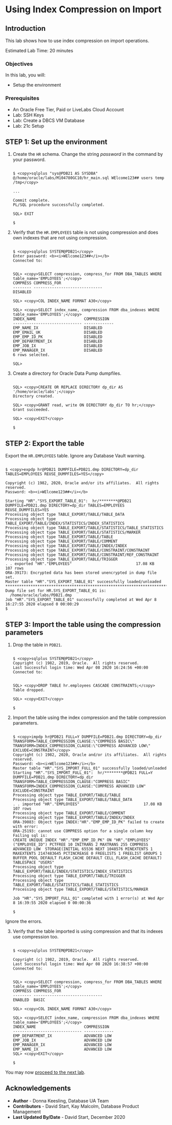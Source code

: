 # Using Index Compression on Import

## Introduction
This lab shows how to use index compression on import operations.


Estimated Lab Time: 20 minutes

### Objectives
In this lab, you will:
* Setup the environment

### Prerequisites

* An Oracle Free Tier, Paid or LiveLabs Cloud Account
* Lab: SSH Keys
* Lab: Create a DBCS VM Database
* Lab: 21c Setup


## **STEP 1:** Set up the environment

1. Create the `HR` schema. Change the string *password* in the command by your password.


    ```

    $ <copy>sqlplus "sys@PDB21 AS SYSDBA" @/home/oracle/labs/M104780GC10/hr_main.sql WElcome123## users temp /tmp</copy>

    ...

    Commit complete.
    PL/SQL procedure successfully completed.

    SQL> EXIT

    $

    ```

2. Verify that the `HR.EMPLOYEES` table is not using compression and does own indexes that are not using compression.


    ```

    $ <copy>sqlplus SYSTEM@PDB21</copy>
    Enter password: <b><i>WElcome123##</i></b>
    Connected to:
    ```
    ```

    SQL> <copy>SELECT compression, compress_for FROM DBA_TABLES WHERE table_name='EMPLOYEES';</copy>
    COMPRESS COMPRESS_FOR
    -------- ------------------------------
    DISABLED

    SQL> <copy>COL INDEX_NAME FORMAT A30</copy>

    SQL> <copy>SELECT index_name, compression FROM dba_indexes WHERE table_name='EMPLOYEES';</copy>
    INDEX_NAME                     COMPRESSION
    ------------------------------ -------------
    EMP_NAME_IX                    DISABLED
    EMP_EMAIL_UK                   DISABLED
    EMP_EMP_ID_PK                  DISABLED
    EMP_DEPARTMENT_IX              DISABLED
    EMP_JOB_IX                     DISABLED
    EMP_MANAGER_IX                 DISABLED
    6 rows selected.

    SQL>

    ```

3.  Create a directory for Oracle Data Pump dumpfiles.


    ```

    SQL> <copy>CREATE OR REPLACE DIRECTORY dp_dir AS '/home/oracle/labs';</copy>
    Directory created.

    SQL> <copy>GRANT read, write ON DIRECTORY dp_dir TO hr;</copy>
    Grant succeeded.

    SQL> <copy>EXIT</copy>

    $

    ```

## **STEP 2:** Export the table

Export the `HR.EMPLOYEES` table. Ignore any Database Vault warning.

  ```

  $ <copy>expdp hr@PDB21 DUMPFILE=PDB21.dmp DIRECTORY=dp_dir TABLES=EMPLOYEES REUSE_DUMPFILES=YES</copy>

  Copyright (c) 1982, 2020, Oracle and/or its affiliates.  All rights reserved.
  Password: <b><i>WElcome123##</i></b>

  Starting "HR"."SYS_EXPORT_TABLE_01":  hr/********@PDB21 DUMPFILE=PDB21.dmp DIRECTORY=dp_dir TABLES=EMPLOYEES REUSE_DUMPFILES=YES
  Processing object type TABLE_EXPORT/TABLE/TABLE_DATA
  Processing object type TABLE_EXPORT/TABLE/INDEX/STATISTICS/INDEX_STATISTICS
  Processing object type TABLE_EXPORT/TABLE/STATISTICS/TABLE_STATISTICS
  Processing object type TABLE_EXPORT/TABLE/STATISTICS/MARKER
  Processing object type TABLE_EXPORT/TABLE/TABLE
  Processing object type TABLE_EXPORT/TABLE/COMMENT
  Processing object type TABLE_EXPORT/TABLE/INDEX/INDEX
  Processing object type TABLE_EXPORT/TABLE/CONSTRAINT/CONSTRAINT
  Processing object type TABLE_EXPORT/TABLE/CONSTRAINT/REF_CONSTRAINT
  Processing object type TABLE_EXPORT/TABLE/TRIGGER
  . . exported "HR"."EMPLOYEES"                            17.08 KB     107 rows
  ORA-39173: Encrypted data has been stored unencrypted in dump file set.
  Master table "HR"."SYS_EXPORT_TABLE_01" successfully loaded/unloaded
  ******************************************************************************
  Dump file set for HR.SYS_EXPORT_TABLE_01 is:
    /home/oracle/labs/PDB21.dmp
  Job "HR"."SYS_EXPORT_TABLE_01" successfully completed at Wed Apr 8 16:27:55 2020 elapsed 0 00:00:29
  $

  ```

## **STEP 3:** Import the table using the compression parameters

1. Drop the table in `PDB21`.


    ```

    $ <copy>sqlplus SYSTEM@PDB21</copy>
    Copyright (c) 1982, 2019, Oracle.  All rights reserved.
    Last Successful login time: Wed Apr 08 2020 16:24:56 +00:00
    Connected to:
    ```
    ```

    SQL> <copy>DROP TABLE hr.employees CASCADE CONSTRAINTS;</copy>
    Table dropped.

    SQL> <copy>EXIT</copy>

    $

    ```

2. Import the table using the index compression and the table compression parameters.


    ```

    $ <copy>impdp hr@PDB21 FULL=Y DUMPFILE=PDB21.dmp DIRECTORY=dp_dir TRANSFORM=TABLE_COMPRESSION_CLAUSE:\"COMPRESS BASIC\" TRANSFORM=INDEX_COMPRESSION_CLAUSE:\"COMPRESS ADVANCED LOW\" EXCLUDE=CONSTRAINT</copy>
    Copyright (c) 1982, 2020, Oracle and/or its affiliates.  All rights reserved.
    Password: <b><i>WElcome123##</i></b>
    Master table "HR"."SYS_IMPORT_FULL_01" successfully loaded/unloaded
    Starting "HR"."SYS_IMPORT_FULL_01":  hr/********@PDB21 FULL=Y DUMPFILE=PDB21.dmp DIRECTORY=dp_dir TRANSFORM=TABLE_COMPRESSION_CLAUSE:"COMPRESS BASIC" TRANSFORM=INDEX_COMPRESSION_CLAUSE:"COMPRESS ADVANCED LOW" EXCLUDE=CONSTRAINT
    Processing object type TABLE_EXPORT/TABLE/TABLE
    Processing object type TABLE_EXPORT/TABLE/TABLE_DATA
    . . imported "HR"."EMPLOYEES"                            17.08 KB     107 rows
    Processing object type TABLE_EXPORT/TABLE/COMMENT
    Processing object type TABLE_EXPORT/TABLE/INDEX/INDEX
    ORA-39083: Object type INDEX:"HR"."EMP_EMP_ID_PK" failed to create with error:
    ORA-25193: cannot use COMPRESS option for a single column key
    Failing sql is:
    CREATE UNIQUE INDEX "HR"."EMP_EMP_ID_PK" ON "HR"."EMPLOYEES" ("EMPLOYEE_ID") PCTFREE 10 INITRANS 2 MAXTRANS 255 COMPRESS ADVANCED LOW  STORAGE(INITIAL 65536 NEXT 1048576 MINEXTENTS 1 MAXEXTENTS 2147483645 PCTINCREASE 0 FREELISTS 1 FREELIST GROUPS 1 BUFFER_POOL DEFAULT FLASH_CACHE DEFAULT CELL_FLASH_CACHE DEFAULT) TABLESPACE "USERS"
    Processing object type TABLE_EXPORT/TABLE/INDEX/STATISTICS/INDEX_STATISTICS
    Processing object type TABLE_EXPORT/TABLE/TRIGGER
    Processing object type TABLE_EXPORT/TABLE/STATISTICS/TABLE_STATISTICS
    Processing object type TABLE_EXPORT/TABLE/STATISTICS/MARKER

    Job "HR"."SYS_IMPORT_FULL_01" completed with 1 error(s) at Wed Apr 8 16:39:55 2020 elapsed 0 00:00:36

    $

    ```

  Ignore the errors.

3. Verify that the table imported is using compression and that its indexes use compression too.


    ```

    $ <copy>sqlplus SYSTEM@PDB21</copy>

    Copyright (c) 1982, 2019, Oracle.  All rights reserved.
    Last Successful login time: Wed Apr 08 2020 16:38:57 +00:00
    Connected to:
    ```
    ```

    SQL> <copy>SELECT compression, compress_for FROM DBA_TABLES WHERE table_name='EMPLOYEES';</copy>
    COMPRESS COMPRESS_FOR
    -------- ------------------------------
    ENABLED  BASIC

    SQL> <copy>COL INDEX_NAME FORMAT A30</copy>

    SQL> <copy>SELECT index_name, compression FROM dba_indexes WHERE table_name='EMPLOYEES';</copy>
    INDEX_NAME                     COMPRESSION
    ------------------------------ -------------
    EMP_DEPARTMENT_IX              ADVANCED LOW
    EMP_JOB_IX                     ADVANCED LOW
    EMP_MANAGER_IX                 ADVANCED LOW
    EMP_NAME_IX                    ADVANCED LOW
    SQL> <copy>EXIT</copy>

    $

    ```

You may now [proceed to the next lab](#next).


## Acknowledgements
* **Author** - Donna Keesling, Database UA Team
* **Contributors** -  David Start, Kay Malcolm, Database Product Management
* **Last Updated By/Date** -  David Start, December 2020

